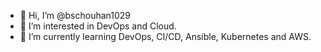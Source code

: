 - 👋 Hi, I’m @bschouhan1029
- 👀 I’m interested in DevOps and Cloud.
- 🌱 I’m currently learning DevOps, CI/CD, Ansible, Kubernetes and AWS.

<!---
bschouhan1029/bschouhan1029 is a ✨ special ✨ repository because its `README.md` (this file) appears on your GitHub profile.
You can click the Preview link to take a look at your changes.
--->

